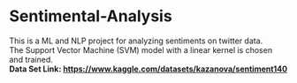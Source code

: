 # Sentimental-Analysis
This is a ML and NLP project for analyzing sentiments on twitter data.<br>
The Support Vector Machine (SVM) model with a linear kernel is chosen and trained. <br>
<b>Data Set Link<b>: https://www.kaggle.com/datasets/kazanova/sentiment140

